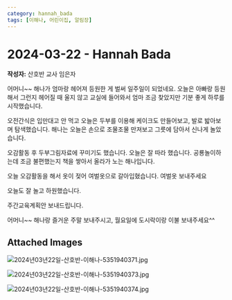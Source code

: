```yaml
---
category: hannah_bada
tags: [이해나, 어린이집, 알림장]
---
```


# 2024-03-22 - Hannah Bada

**작성자:** 산호반 교사 임은자  

어머니~~ 해나가 엄마랑 헤어져 등원한 게 벌써 일주일이 되었네요. 오늘은 아빠랑 등원해서 그런지 헤어질 때 울지 않고 교실에 들어와서 엄마 조금 찾았지만 기분 좋게 하루를 시작했습니다.

오전간식은 입만대고 안 먹고 오늘은 두부를 이용해 케이크도 만들어보고, 발로 밟아보며 탐색했습니다. 해나는 오늘은 손으로 조물조물 만져보고  그릇에 담아서 신나게 놀았습니다.

오감활동 후 두부그림자료에 꾸미기도 했습니다. 오늘은 잘 따라 했습니다.  공룡놀이하는데 조금 불편했는지 책을 쌓아서 올라가 노는 해나입니다.

오늘 오감활동을 해서 옷이 젖어 여벌옷으로 갈아입혔습니다. 여벌옷 보내주세요

오늘도 잘 놀고 하원했습니다.

주간교육계획안 보내드립니다.  

어머니~~ 해나랑 즐거운 주말 보내주시고, 월요일에 도시락이랑 이불 보내주세요^^

## Attached Images
![2024년03년22일-산호반-이해나-5351940371.jpg](https://feghi.github.io/assets/img/bada_photo/2024년03년22일-산호반-이해나-5351940371.jpg)

![2024년03년22일-산호반-이해나-5351940373.jpg](https://feghi.github.io/assets/img/bada_photo/2024년03년22일-산호반-이해나-5351940373.jpg)

![2024년03년22일-산호반-이해나-5351940374.jpg](https://feghi.github.io/assets/img/bada_photo/2024년03년22일-산호반-이해나-5351940374.jpg)

